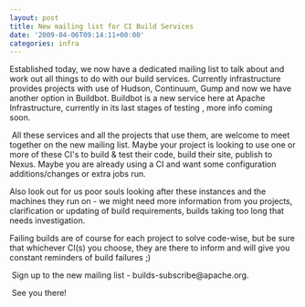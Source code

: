 ```yaml
---
layout: post
title: New mailing list for CI Build Services
date: '2009-04-06T09:14:11+00:00'
categories: infra
---
```

<p>Established today, we now have a dedicated mailing list to talk about and work out all things to do with our build services. Currently infrastructure provides projects with use of Hudson, Continuum, Gump and now we have another option in Buildbot. Buildbot is a new service here at Apache Infrastructure, currently in its last stages of testing , more info coming soon.&nbsp;</p><p>&nbsp;All these services and all the projects that use them, are welcome to meet together on the new mailing list. Maybe your project is looking to use one or more of these CI's to build &amp; test their code, build their site, publish to Nexus. Maybe you are already using a CI and want some configuration additions/changes or extra jobs run.</p><p>Also look out for us poor souls looking after these instances and the machines they run on - we might need more information from you projects, clarification or updating of build requirements, builds taking too long that needs investigation.</p><p>Failing builds are of course for each project to solve code-wise, but be sure that whichever CI(s) you choose, they are there to inform and will give you constant reminders of build failures ;)</p><p>&nbsp;Sign up to the new mailing list - builds-subscribe@apache.org.</p><p>&nbsp;See you there!&nbsp;</p><p>&nbsp;&nbsp;</p>
